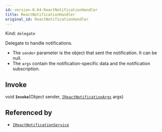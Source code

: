 ```yaml
---
id: version-0.64-ReactNotificationHandler
title: ReactNotificationHandler
original_id: ReactNotificationHandler
---
```


Kind: `delegate`

Delegate to handle notifications.
- The `sender` parameter is the object that sent the notification. It can be null.
- The `args` contain the notification-specific data and the notification subscription.

## Invoke
void **`Invoke`**(Object sender, [`IReactNotificationArgs`](IReactNotificationArgs) args)





## Referenced by
- [`IReactNotificationService`](IReactNotificationService)

